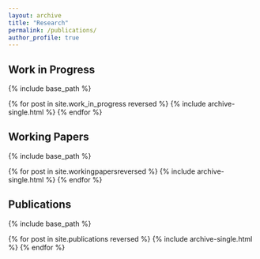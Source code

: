 ```yaml
---
layout: archive
title: "Research"
permalink: /publications/
author_profile: true
---
```

## Work in Progress

{% include base_path %}

{% for post in site.work_in_progress reversed %}
  {% include archive-single.html %}
{% endfor %}

## Working Papers

{% include base_path %}

{% for post in site.workingpapersreversed %}
  {% include archive-single.html %}
{% endfor %}

## Publications

{% include base_path %}

{% for post in site.publications reversed %}
  {% include archive-single.html %}
{% endfor %}